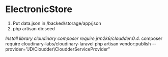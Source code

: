 # ElectronicStore


1. Put data.json in /backed/storage/app/json
2. php artisan db:seed 

*Install library cloudinary
composer require jrm2k6/cloudder:0.4.*
composer require cloudinary-labs/cloudinary-laravel
php artisan vendor:publish --provider="JD\Cloudder\CloudderServiceProvider"
